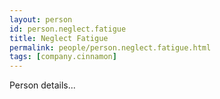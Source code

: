 ```yaml
---
layout: person
id: person.neglect.fatigue
title: Neglect Fatigue
permalink: people/person.neglect.fatigue.html
tags: [company.cinnamon]
---
```


Person details...